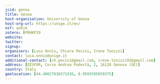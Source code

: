 ```yaml
---
jcid: genoa
title: Genoa
host-organisation: University of Genoa
host-org-url: https://unige.it/en/
osf: qxbjm
zotero: BFRHKP29
website: 
twitter: 
signup: 
organisers: [Luca Onnis, Chiara Pecini, Irene Tonizzi]
contact: luca.onnis@unige.it
additional-contact: [ch.pecini@gmail.com, irene.tonizzi92@gmail.com]
address: [DISFOR, Corso Andrea Podestà, 2, 16128 Genova (GE)]
country: Italy
geolocation: [44.40827836571936, 8.9593505859375]
---
```




